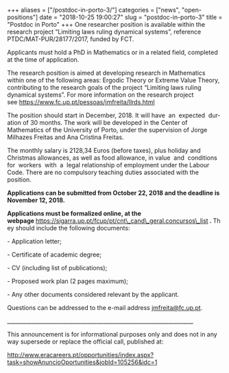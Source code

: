 +++
aliases = ["/postdoc-in-porto-3/"]
categories = ["news", "open-positions"]
date = "2018-10-25 19:00:27"
slug = "postdoc-in-porto-3"
title = "Postdoc in Porto"
+++
One researcher position is available within the research project
“Limiting laws ruling dynamical systems”, reference
PTDC/MAT-PUR/28177/2017, funded by FCT.

<span lang="EN-GB">Applicants must hold a PhD in Mathematics or in a
related field, completed at the time of application.</span>

The research position is aimed at developing research in Mathematics
within one of the following areas: Ergodic Theory or Extreme Value
Theory, contributing to the research goals of the project “Limiting laws
ruling dynamical systems”. For more information on the research project
see <https://www.fc.up.pt/pessoas/jmfreita/llrds.html>

<span lang="EN-GB">The position should start in December, 2018. It will
have  an  expected  duration of 30 months. </span>The work will be
developed in the Center of Mathematics of the University of Porto, under
the supervision of Jorge Milhazes Freitas and Ana Cristina Freitas.

<span lang="EN-GB">The monthly salary is 2128,34 Euros (before taxes),
plus holiday and Christmas allowances, as well as food allowance, in
value  and  conditions  for  workers  with  a  legal relationship of
employment under the Labour Code. There are no compulsory teaching
duties associated with the position.</span>

**<span lang="EN-GB">Applications can be submitted from October 22, 2018
and the deadline is November 12, 2018.</span>**

**<span lang="EN-GB">Applications must be formalized online, at the
webpage</span><span lang="EN-GB"> </span>**[<span
lang="EN-GB">https://sigarra.up.pt/fcup/pt/cnt\_cand\_geral.concursos\_list</span>](https://sigarra.up.pt/fcup/pt/cnt_cand_geral.concursos_list)**<span
lang="EN-GB"> </span><span lang="EN-GB">. </span>**<span
lang="EN-GB">They should include the following documents:</span>

<span lang="EN-GB">- Application letter;</span>

<span lang="EN-GB">- Certificate of academic degree; </span>

<span lang="EN-GB">- CV (including list of publications);</span>

<span lang="EN-GB">- Proposed work plan (2 pages maximum);</span>

<span lang="EN-GB">- Any other documents considered relevant by the
applicant.</span>

<span lang="EN-GB">Questions can be addressed to the e-mail
address </span>[<span
lang="EN-US">jmfreita@fc.up.pt</span>](mailto:cmup.secretariado@fc.up.pt?subject=UID/MAT/00144/2013%20-%20FCT/MCTES)<span
lang="EN-GB">.</span>

<span
lang="EN-GB">\_\_\_\_\_\_\_\_\_\_\_\_\_\_\_\_\_\_\_\_\_\_\_\_\_\_\_\_\_\_\_\_\_\_\_\_\_\_\_\_\_\_\_\_\_\_\_\_\_\_\_\_\_\_\_\_\_\_\_\_\_\_\_\_\_\_\_\_</span>

<span lang="EN-GB">This announcement is for informational purposes only
and does not in any way supersede or replace the official call,
published at:</span>

<div>

[<span
lang="EN-US">http://www.eracareers.pt/opportunities/index.aspx?task=showAnuncioOportunities&jobId=105256&idc=1</span>](http://www.eracareers.pt/opportunities/index.aspx?task=showAnuncioOportunities&jobId=105256&idc=1)

</div>
